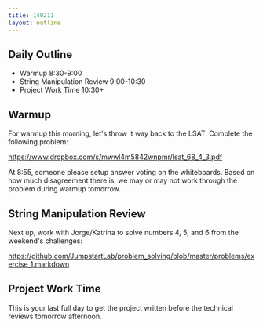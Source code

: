 ```yaml
---
title: 140211
layout: outline
---
```


## Daily Outline

* Warmup 8:30-9:00
* String Manipulation Review 9:00-10:30
* Project Work Time 10:30+

## Warmup

For warmup this morning, let's throw it way back to the LSAT. Complete the following problem:

https://www.dropbox.com/s/mwwl4m5842wnpmr/lsat_68_4_3.pdf

At 8:55, someone please setup answer voting on the whiteboards. Based on how much disagreement there is, we may or may not work through the problem during warmup tomorrow.

## String Manipulation Review

Next up, work with Jorge/Katrina to solve numbers 4, 5, and 6 from the weekend's challenges:

https://github.com/JumpstartLab/problem_solving/blob/master/problems/exercise_1.markdown

## Project Work Time

This is your last full day to get the project written before the technical reviews tomorrow afternoon.